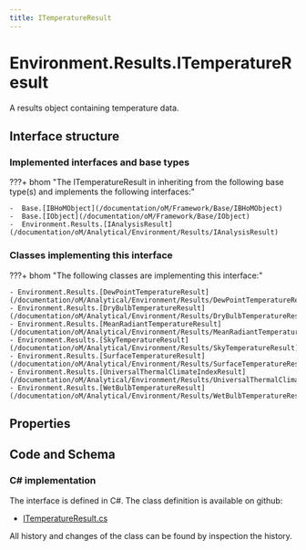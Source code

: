 ```yaml
---
title: ITemperatureResult
---
```


# Environment.Results.ITemperatureResult

A results object containing temperature data.

## Interface structure

### Implemented interfaces and base types

???+ bhom "The ITemperatureResult in inheriting from the following base type(s) and implements the following interfaces:"

    -  Base.[IBHoMObject](/documentation/oM/Framework/Base/IBHoMObject)
    -  Base.[IObject](/documentation/oM/Framework/Base/IObject)
    -  Environment.Results.[IAnalysisResult](/documentation/oM/Analytical/Environment/Results/IAnalysisResult)


### Classes implementing this interface

???+ bhom "The following classes are implementing this interface:"

    - Environment.Results.[DewPointTemperatureResult](/documentation/oM/Analytical/Environment/Results/DewPointTemperatureResult)
    - Environment.Results.[DryBulbTemperatureResult](/documentation/oM/Analytical/Environment/Results/DryBulbTemperatureResult)
    - Environment.Results.[MeanRadiantTemperatureResult](/documentation/oM/Analytical/Environment/Results/MeanRadiantTemperatureResult)
    - Environment.Results.[SkyTemperatureResult](/documentation/oM/Analytical/Environment/Results/SkyTemperatureResult)
    - Environment.Results.[SurfaceTemperatureResult](/documentation/oM/Analytical/Environment/Results/SurfaceTemperatureResult)
    - Environment.Results.[UniversalThermalClimateIndexResult](/documentation/oM/Analytical/Environment/Results/UniversalThermalClimateIndexResult)
    - Environment.Results.[WetBulbTemperatureResult](/documentation/oM/Analytical/Environment/Results/WetBulbTemperatureResult)


## Properties

## Code and Schema

### C# implementation

The interface is defined in C#. The class definition is available on github:

- [ITemperatureResult.cs](https://github.com/BHoM/BHoM/blob/develop/Environment_oM/Results/ResultObjects/Temperature/ITemperatureResult.cs)

All history and changes of the class can be found by inspection the history.
